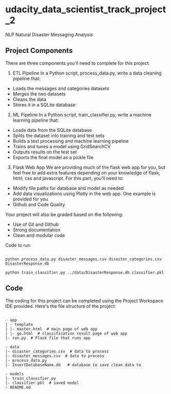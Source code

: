 # udacity_data_scientist_track_project_2
NLP Natural Disaster Messaging Analysis

## Project Components
There are three components you'll need to complete for this project.

1. ETL Pipeline
In a Python script, process_data.py, write a data cleaning pipeline that:

* Loads the messages and categories datasets
* Merges the two datasets
* Cleans the data
* Stores it in a SQLite database

2. ML Pipeline
In a Python script, train_classifier.py, write a machine learning pipeline that:

* Loads data from the SQLite database
* Splits the dataset into training and test sets
* Builds a text processing and machine learning pipeline
* Trains and tunes a model using GridSearchCV
* Outputs results on the test set
* Exports the final model as a pickle file

3. Flask Web App
We are providing much of the flask web app for you, but feel free to add extra features depending on your knowledge of flask, html, css and javascript. For this part, you'll need to:

* Modify file paths for database and model as needed
* Add data visualizations using Plotly in the web app. One example is provided for you
* Github and Code Quality

Your project will also be graded based on the following:

* Use of Git and Github
* Strong documentation
* Clean and modular code

Code to run
```

python process_data.py disaster_messages.csv disaster_categories.csv DisasterResponse.db

python train_classifier.py ../data/DisasterResponse.db classifier.pkl
```


## Code
The coding for this project can be completed using the Project Workspace IDE provided. Here's the file structure of the project:

```

- app
| - template
| |- master.html  # main page of web app
| |- go.html  # classification result page of web app
|- run.py  # Flask file that runs app

- data
|- disaster_categories.csv  # data to process
|- disaster_messages.csv  # data to process
|- process_data.py
|- InsertDatabaseName.db   # database to save clean data to

- models
|- train_classifier.py
|- classifier.pkl  # saved model
- README.md

```
